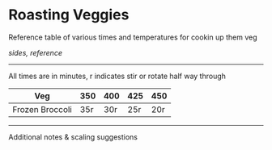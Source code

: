 # Roasting Veggies
Reference table of various times and temperatures for cookin up them veg

*sides, reference*

---

All times are in minutes, r indicates stir or rotate half way through

| Veg | 350 | 400 | 425 | 450 |
| --- | --- | --- | --- | --- |
| Frozen Broccoli | 35r | 30r | 25r | 20r |

---

Additional notes & scaling suggestions